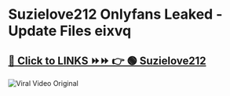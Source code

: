 
 # Suzielove212 Onlyfans Leaked - Update Files eixvq

## <h2><a href="https://clipsfans.com/Suzielove212&ref=git">🔗 Click to LINKS ⏩⏩ 👉 🟢 Suzielove212 </a></h2>

<a href="https://clipsfans.com/Suzielove212&ref=git" rel="nofollow" data-target="animated-image.originalLink"><img src="https://i.ibb.co.com/xMMVF88/686577567.gif" alt="Viral Video Original" style="max-width: 100%; display: inline-block;" data-target="animated-image.originalImage"></a>

